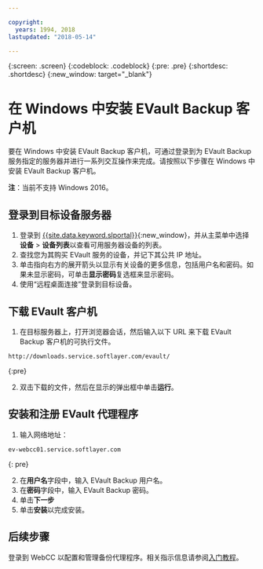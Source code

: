 ```yaml
---

copyright:
  years: 1994, 2018
lastupdated: "2018-05-14"

---
```

{:screen: .screen}
{:codeblock: .codeblock}
{:pre: .pre}
{:shortdesc: .shortdesc}
{:new_window: target="_blank"}

# 在 Windows 中安装 EVault Backup 客户机

要在 Windows 中安装 EVault Backup 客户机，可通过登录到为 EVault Backup 服务指定的服务器并进行一系列交互操作来完成。请按照以下步骤在 Windows 中安装 EVault Backup 客户机。

**注**：当前不支持 Windows 2016。

## 登录到目标设备服务器

1. 登录到 [{{site.data.keyword.slportal}}](https://control.softlayer.com/){:new_window}，并从主菜单中选择**设备** > **设备列表**以查看可用服务器设备的列表。
2. 查找您为其购买 EVault 服务的设备，并记下其公共 IP 地址。
3. 单击指向右方的展开箭头以显示有关设备的更多信息，包括用户名和密码。如果未显示密码，可单击**显示密码**复选框来显示密码。 
4. 使用“远程桌面连接”登录到目标设备。

## 下载 EVault 客户机

1. 在目标服务器上，打开浏览器会话，然后输入以下 URL 来下载 EVault Backup 客户机的可执行文件。<br/>
  ```
  http://downloads.service.softlayer.com/evault/
  ```
  {:pre}
  
2. 双击下载的文件，然后在显示的弹出框中单击**运行**。


## 安装和注册 EVault 代理程序
 
1. 输入网络地址：<br />
  ```
  ev-webcc01.service.softlayer.com
  ```
  {: pre}
  
2. 在**用户名**字段中，输入 EVault Backup 用户名。 
3. 在**密码**字段中，输入 EVault Backup 密码。 
6. 单击**下一步** 
7. 单击**安装**以完成安装。

## 后续步骤

登录到 WebCC 以配置和管理备份代理程序。相关指示信息请参阅[入门教程](index.html#configuring-evault-agent-in-webcc)。
